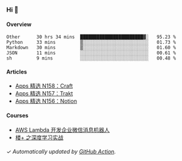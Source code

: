 ### Hi 👋

#### Overview

<!--START_SECTION:waka-->
```text
Other      30 hrs 34 mins  ███████████████████████▓░   95.23 % 
Python     33 mins         ▒░░░░░░░░░░░░░░░░░░░░░░░░   01.73 % 
Markdown   30 mins         ▒░░░░░░░░░░░░░░░░░░░░░░░░   01.60 % 
JSON       11 mins         ░░░░░░░░░░░░░░░░░░░░░░░░░   00.61 % 
sh         9 mins          ░░░░░░░░░░░░░░░░░░░░░░░░░   00.48 % 
```
<!--END_SECTION:waka-->

#### Articles

<!-- BLOG:START -->
- [Apps 精选 N158：Craft](https://huhuhang.com/post/product-hunt/product-hunt-n158)
- [Apps 精选 N157：Trakt](https://huhuhang.com/post/product-hunt/product-hunt-n157)
- [Apps 精选 N156：Notion](https://huhuhang.com/post/product-hunt/product-hunt-n156)
<!-- BLOG:END -->

#### Courses

<!-- SYL:START -->
- [AWS Lambda 开发企业微信消息机器人](https://lanqiao.cn/courses/2868)
- [楼+ 之深度学习实战](https://lanqiao.cn/courses/2617)
<!-- SYL:END -->

###### ✓ Automatically updated by [GitHub Action](https://github.com/huhuhang/huhuhang/actions).
